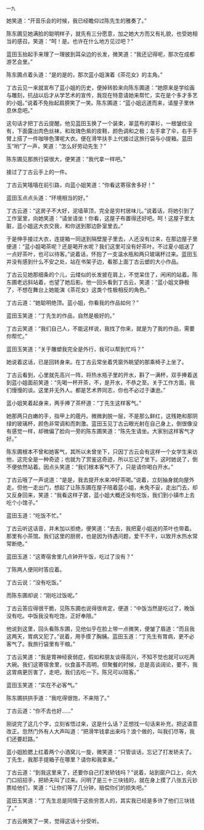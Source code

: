     一九 

   她笑道：“开音乐会的时候，我已经瞻仰过陈先生的雅奏了。”

   陈东圃见她满脸的聪明样子，就先有三分愿意，加之她大方而又有礼貌，也受她相当的感召。笑道：“呵！是。也许在什么地方见过吧？”

   蓝田玉抬起手来理了一理披到耳朵边的长发，微笑道：“我还记得呢，那次在成都游艺会里。”

   陈东圃点着头道：“是的是的，那次蓝小姐演着《茶花女》的主角。”

   丁古云见一来就宣布了蓝小姐的历史，便掉转脸来向陈东圃道：“她原来是学绘画与雕刻，抗战以后才从学艺术的宣传，我现在特意请她来帮忙，实在是个多才多艺的小姐。”说着不免抬起肩膀笑了一笑。陈东圃道：“蓝小姐远道而来，请屋子里休息休息吧。”

   这句话才把丁古云提醒。他见蓝田玉换了一个装束，翠蓝布的罩衫，一根皱纹没有，下面露出肉色丝袜，和玫瑰色紫的皮鞋，颜色调和之极；左手拿了伞，右手手臂上搭了一件咖啡色薄呢大衣。便在滑竿扶手上代接过这旅行袋与小提箱。蓝田玉“哟”了一声，笑道：“怎么好劳动先生？”

   陈东圃见那旅行袋很大，便笑道：“我代拿一样吧。”

   接过了丁古云手上的一件。

   丁古云笑嘻嘻在前引路，向蓝小姐笑道：“你看这寄宿舍多好！”

   蓝田玉点点头道：“环境相当的好。”

   丁古云道：“这房子不大好，泥墙草顶，完全是穷村居味儿。”说着话，将她引到了工作室里，向她笑道：“请坐请坐！你看，这屋子布置得还好吧。呵！这屋子里太脏，蓝小姐这大衣交我，和你送到那边卧室里去。”

   于是伸手接过大衣，连提箱一同送到隔壁屋子里去，人还没有过来，在那边屋子里便道：“蓝小姐喝茶呢？还是喝开水呢？我们这里可没有好茶叶。不过夏小姐送了一点好茶叶，也可以待客。”说着话，怀抱了一支温水瓶和两只玻璃杯过来。蓝田玉并没有感到什么不安之处，站在书架子边，看那上面丁古云塑的大小作品。

   丁古云见她那细条的个儿，云缕似的长发披在肩上，不觉呆住了，闲闲的站着。陈东圃老远斜站着，也望了她后影。他一回头看到丁古云，笑道：“蓝小姐文静极了，不想在舞台上她能演《茶花女》这类个性极相反的角色。”

   丁古云道：“她聪明绝顶。蓝小姐，你看我的作品如何？”

   蓝田玉笑道：“丁先生的作品，自然是极好的。”

   丁古云笑道：“我们自己人，不能这样说，我找了你来，就是为了我的作品，需要你帮忙。”

   蓝田玉笑道：“关于雕塑我完全是外行，我可以帮到忙吗？”

   她说着这话，已是回转身来。在丁古云常坐着凭窗外眺望的那乘椅子上坐了。

   丁古云看到，心里就先高兴一阵，将热水瓶子里的开水，斟了一满杯，双手捧着送到蓝小姐面前笑道：“先喝一杯开茶，不，是开水，不恭之至。关于工作方面，我们慢慢的谈。这里并无外人。都是艺术界同志，你也不必过于谦逊。”

   蓝小姐笑着起身来，两手捧了茶杯道：“丁先生这样客气。”

   她那两只白嫩的手，指甲上的蔲丹。微微剥脱一层，不是那么鲜红，这残艳和那阴绿的玻璃杯，颜色非常调和而刺激。蓝田玉见丁古云眼光射在自己身上，倒很像没有感觉一样，却微偏了脸向一旁的陈东圃笑道：“陈先生请坐。大家别这样客气才好。”

   陈东圃根本不曾和她客气，其所以未曾坐下，只因丁古云会有这样一个女学生来访他，这完全是一种奇迹；也就为了赏鉴这奇迹，所以忘记了坐下。这时她说了，倒不便依然站着。因点头笑道：“我们根本客气不了，只是请你喝白开水。”

   丁古云哦了一声说道：“是是，我去提开水来冲好茶喝。”说着，立刻抽身就向屋外走。但他一走出门，想起了让陈东圃在屋子陪着蓝小姐，未免不妥，走出门去，却又反身回来，笑道：“我看这样子罢，蓝小姐大概还没有吃饭，我们到小镇市上去吃个小馆子。”

   蓝田玉道：“吃饭不忙。”

   丁古云听这话音，并未加以拒绝，便笑道：“去去，我把夏小姐送的茶叶也带着。那里有小茶馆。我们这里的厨房，也是因为待遇问题，爱干不干，以致开水热水常常断绝。”

   蓝田玉道：“这寄宿舍里几点钟开午饭，吃过了没有？”

   丁陈两人便同时答应着。

   丁古云说：“没有吃饭。”

   而陈东圃却说：“刚吃过饭呢。”

   丁古云答应得很干脆，见陈东圃也说得很肯定，便道：“中饭当然是吃过了，晚饭没有吃。中饭我没有吃饱，正好奉陪。”

   他说到这里，回头看陈东圃，见他似乎在脸上带一点微笑，便皱了眉道：“而且我这两天，胃病又犯了。”说着，用手摸了胸脯。蓝田玉道：“丁先生有胃病，更不必客气了。我旅行袋里有干粮。”

   丁古云笑道：“我是胃神经衰弱症，假如和朋友谈得高兴，不知不觉也就可以吃两大碗。我们这寄宿舍里，伙食虽不高明，但聚餐的时候，总是高谈阔论，要不，我这胃病更厉害了，走吧，我们去吃一下。陈兄可以陪客。”

   蓝田玉笑道：“实在不必客气。”

   陈东圃拱拱手道：“我吃得很饱，不来陪了。”

   丁古云道：“你不去也好……”

   刚说完了这几个字，立刻省悟过来，这是什么话？正想找一句话来补充，把这语意改正。忽然门外有人大声叫道：“把滑竿钱拿出来吗？浪个做的，叫我们尽等，我们还要赶路。”

   蓝小姐脸腮上红着两个小酒窝儿一旋，微笑道：“只管谈话，忘记了打发轿夫了。丁先生，我那手提箱子在哪里？请你和我拿来。”

   丁古云道：“到我这里来了，还要你自己打发轿钱吗？”说着，站到窗户口上，向大门口招招手，把轿夫叫了过来。问明了是三十三块钱的，就在身上摸了八张五元钞票给他们，笑道：“让你们等了几分钟，赔偿你们的损失吧。”

   蓝田玉笑道：“丁先生总是同情于这些穷苦人的，其实我已经是多许了他们三块钱了。”

   丁古云微笑了一笑，觉得这话十分受听。

